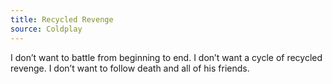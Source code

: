 ```yaml
---
title: Recycled Revenge
source: Coldplay
---
```


I don’t want to battle from beginning to end. I don’t want a cycle of recycled revenge. I don’t want to follow death and all of his friends.